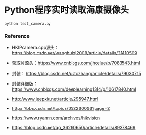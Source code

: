 # Python程序实时读取海康摄像头

```python
python test_camera.py
```

### Reference

- HKIPcamera.cpp源头：https://blog.csdn.net/wanghuiqi2008/article/details/31410509
- 获取帧源头：https://www.cnblogs.com/jhcelue/p/7083543.html
- 封装： https://blog.csdn.net/ustczhang/article/details/79030715

- 封装详细版： https://www.cnblogs.com/deeplearning1314/p/10617840.html

- http://www.jeepxie.net/article/295947.html

- https://bbs.csdn.net/topics/392280098?page=2
- https://www.ryannn.com/archives/hikvision

- https://blog.csdn.net/qq_36290650/article/details/89378469
